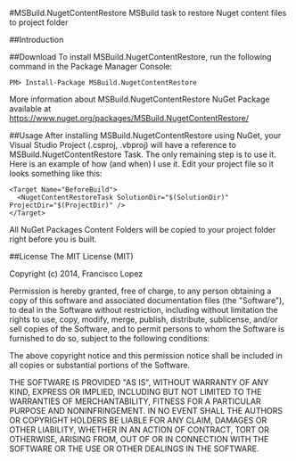 #MSBuild.NugetContentRestore
MSBuild task to restore Nuget content files to project folder

##Introduction

##Download
To install MSBuild.NugetContentRestore, run the following command in the Package Manager Console:
    
	PM> Install-Package MSBuild.NugetContentRestore
	
More information about MSBuild.NugetContentRestore NuGet Package available at https://www.nuget.org/packages/MSBuild.NugetContentRestore/

##Usage
After installing MSBuild.NugetContentRestore using NuGet, your Visual Studio Project (.csproj, .vbproj) will have a reference to MSBuild.NugetContentRestore Task. The only remaining step is to use it. Here is an example of how (and when) I use it. Edit your project file so it looks something like this:

	<Target Name="BeforeBuild">
	  <NugetContentRestoreTask SolutionDir="$(SolutionDir)" ProjectDir="$(ProjectDir)" />
	</Target>

All NuGet Packages Content Folders will be copied to your project folder right before you is built.

##License
The MIT License (MIT)

Copyright (c) 2014, Francisco Lopez

Permission is hereby granted, free of charge, to any person obtaining a copy
of this software and associated documentation files (the "Software"), to deal
in the Software without restriction, including without limitation the rights
to use, copy, modify, merge, publish, distribute, sublicense, and/or sell
copies of the Software, and to permit persons to whom the Software is
furnished to do so, subject to the following conditions:

The above copyright notice and this permission notice shall be included in all
copies or substantial portions of the Software.

THE SOFTWARE IS PROVIDED "AS IS", WITHOUT WARRANTY OF ANY KIND, EXPRESS OR
IMPLIED, INCLUDING BUT NOT LIMITED TO THE WARRANTIES OF MERCHANTABILITY,
FITNESS FOR A PARTICULAR PURPOSE AND NONINFRINGEMENT. IN NO EVENT SHALL THE
AUTHORS OR COPYRIGHT HOLDERS BE LIABLE FOR ANY CLAIM, DAMAGES OR OTHER
LIABILITY, WHETHER IN AN ACTION OF CONTRACT, TORT OR OTHERWISE, ARISING FROM,
OUT OF OR IN CONNECTION WITH THE SOFTWARE OR THE USE OR OTHER DEALINGS IN THE
SOFTWARE.